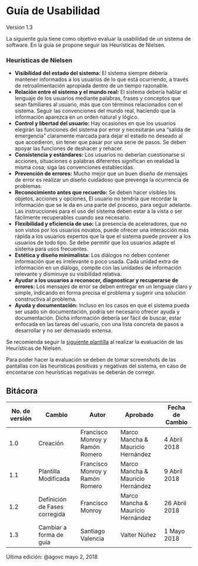 
# Guía de Usabilidad
Versión 1.3

La siguiente guía tiene como objetivo evaluar la usabilidad de un sistema de software. En la guía se propone seguir las Heurísticas de Nielsen.


### Heurísticas de Nielsen

* **Visibilidad del estado del sistema:** El sistema siempre debería mantener informados a los usuarios de lo que está ocurriendo, a través de retroalimentación apropiada dentro de un tiempo razonable.
* **Relación entre el sistema y el mundo real:** El sistema debería hablar el lenguaje de los usuarios mediante palabras, frases y conceptos que sean familiares al usuario, más que con términos relacionados con el sistema. Seguir las convenciones del mundo real, haciendo que la información aparezca en un orden natural y lógico.
* **Control y libertad del usuario:** Hay ocasiones en que los usuarios elegirán las funciones del sistema por error y necesitarán una “salida de emergencia” claramente marcada para dejar el estado no deseado al que accedieron, sin tener que pasar por una serie de pasos. Se deben apoyar las funciones de deshacer y rehacer.
* **Consistencia y estándares:** Los usuarios no deberían cuestionarse si acciones, situaciones o palabras diferentes significan en realidad la misma cosa; siga las convenciones establecidas.
* **Prevención de errores:** Mucho mejor que un buen diseño de mensajes de error es realizar un diseño cuidadoso que prevenga la ocurrencia de problemas.
* **Reconocimiento antes que recuerdo:** Se deben hacer visibles los objetos, acciones y opciones, El usuario no tendría que recordar la información que se le da en una parte del proceso, para seguir adelante. Las instrucciones para el uso del sistema deben estar a la vista o ser fácilmente recuperables cuando sea necesario.
* **Flexibilidad y eficiencia de uso:** La presencia de aceleradores, que no son vistos por los usuarios novatos, puede ofrecer una interacción más rápida a los usuarios expertos que la que el sistema puede proveer a los usuarios de todo tipo. Se debe permitir que los usuarios adapte el sistema para usos frecuentes.
* **Estética y diseño minimalista:** Los diálogos no deben contener información que es irrelevante o poco usada. Cada unidad extra de información en un diálogo, compite con las unidades de información relevante y disminuye su visibilidad relativa.
* **Ayudar a los usuarios a reconocer, diagnosticar y recuperarse de errores:** Los mensajes de error se deben entregar en un lenguaje claro y simple, indicando en forma precisa el problema y sugerir una solución constructiva al problema.
* **Ayuda y documentación:** Incluso en los casos en que el sistema pueda ser usado sin documentación, podría ser necesario ofrecer ayuda y documentación. Dicha información debería ser fácil de buscar, estar enfocada en las tareas del usuario, con una lista concreta de pasos a desarrollar y no ser demasiado extensa.

Se recomienda seguir la [siguiente plantilla](https://docs.google.com/document/d/1dY3Eq5vwEBPtLBgPb-phTULb7fIUURKY8_POpZmuE0I/edit?usp=sharing) al realizar la evaluación de las Heurísticas de Nielsen.  

Para poder hacer la evaluación se deben de tomar screenshots de las pantallas con las heurísticas positivas y negativas del sistema, en caso de encontarse con heurísticas negativas se deberán de corregir.



## Bitácora
No. de versión | Cambio | Autor | Aprobado | Fecha de Cambio
---------------|--------|-------|----------|-----------------
1.0 | Creación | Francisco Monroy y Ramón Romero | Marco Mancha & Mauricio Hernández | 4 Abril 2018
1.1 | Plantilla Modificada | Francisco Monroy y Ramón Romero | Marco Mancha & Mauricio Hernández | 9 Abril 2018
1.2 | Definición de Fases corregida | Francisco Monroy | Marco Mancha & Mauricio Hernández | 26 Abril 2018
1.3 | Cambiar a forma de guía | Santiago Valencia | Valter Núñez | 1 Mayo 2018

Última edición: @agovc mayo 2, 2018
